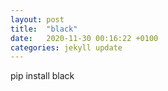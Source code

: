 ```yaml
---
layout: post
title:  "black"
date:   2020-11-30 00:16:22 +0100
categories: jekyll update
---
```

pip install black
